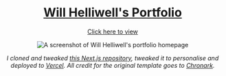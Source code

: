 <div align="center">
    <a href="[https://chronark.com]()"><h1 align="center">Will Helliwell's Portfolio</h1></a>

[Click here to view](https://portfolio-nxr4gtcff-will-helliwell.vercel.app/)

![A screenshot of Will Helliwell's portfolio homepage](https://github.com/Will-Helliwell/portfolio/assets/68912961/2b9b9fa8-189a-47ef-8be5-b1e2ffaf8b61)


<i>I cloned and tweaked [this Next.js repository](https://vercel.com/templates/next.js/nextjs-portfolio-pageview-counter), tweaked it to personalise and deployed to [Vercel](https://vercel.com/). All credit for the original template goes to [Chronark](https://github.com/chronark).</i>

</div>

<br/>
